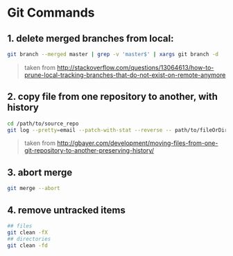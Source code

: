 # Git Commands

## 1. delete merged branches from local:

```bash
git branch --merged master | grep -v 'master$' | xargs git branch -d
```

> taken from <http://stackoverflow.com/questions/13064613/how-to-prune-local-tracking-branches-that-do-not-exist-on-remote-anymore>

## 2. copy file from one repository to another, with history

```bash
cd /path/to/source_repo
git log --pretty=email --patch-with-stat --reverse -- path/to/fileOrDirectoryToCopy | (cd /path/to/destination_repo && git am)
```

> taken from <http://gbayer.com/development/moving-files-from-one-git-repository-to-another-preserving-history/>

## 3. abort merge
```bash
git merge --abort
```

## 4. remove untracked items
```bash
## files
git clean -fX
## directories
git clean -fd
```
